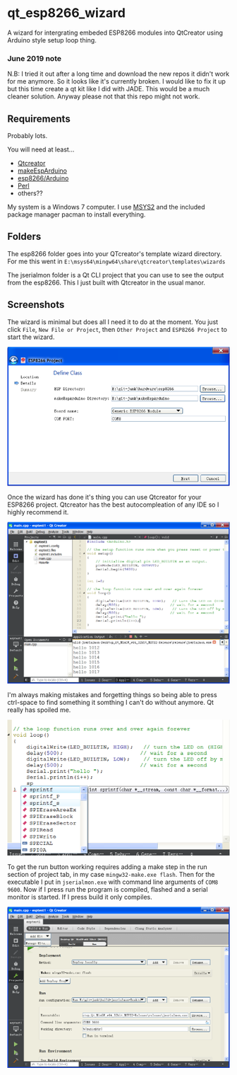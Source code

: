 # qt_esp8266_wizard
A wizard for intergrating embeded ESP8266 modules into QtCreator using Arduino style setup loop thing.

### June 2019 note

N.B: I tried it out after a long time and download the new repos it didn't work for me anymore. So it looks like it's currently broken. I would like to fix it up but this time create a qt kit like I did with JADE. This would be a much cleaner solution. Anyway please not that this repo might not work.

## Requirements

Probably lots.

You will need at least...

* [Qtcreator](https://en.wikipedia.org/wiki/Qt_Creator)
* [makeEspArduino](https://github.com/plerup/makeEspArduino)
* [esp8266/Arduino](https://github.com/esp8266/Arduino)
* [Perl](https://en.wikipedia.org/wiki/Perl)
* others??

My system is a Windows 7 computer. I use [MSYS2](http://www.msys2.org/) and the included package manager pacman to install everything.

## Folders

The esp8266 folder goes into your QTcreator's template wizard directory. For me this went in `E:\msys64\mingw64\share\qtcreator\templates\wizards`

The jserialmon folder is a Qt CLI project that you can use to see the output from the esp8266. This I just built with Qtcreator in the usual manor.

## Screenshots

The wizard is minimal but does all I need it to do at the moment. You just click `File`, `New File or Project`, then `Other Project` and `ESP8266 Project` to start the wizard.

![](8266wizard.png)

Once the wizard has done it's thing you can use Qtcreator for your ESP8266 project. Qtcreator has the best autocompleation of any IDE so I highly recommend it.

![](esp8266-console.png)

I'm always making mistakes and forgetting things so being able to press ctrl-space to find something it somthing I can't do without anymore. Qt really has spoiled me.

![](autocompleate.png)

To get the run button working requires adding a make step in the run section of project tab, in my case `mingw32-make.exe flash`. Then for the executable I put in `jserialmon.exe` with command line arguments of `COM8 9600`. Now if I press run the program is compiled, flashed and a serial monitor is started. If I press build it only compiles.

![](eps8266-flash-and-sermon-setup.png)
